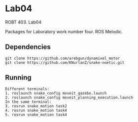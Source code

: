 # Lab04
ROBT 403. Lab04

Packages for Laboratory work number four. 
ROS Melodic.

## Dependencies 
    git clone https://github.com/arebgun/dynamixel_motor
    git clone https://github.com/KNurlanZ/snake-noetic.git
## Running
    Different terminals:
    1. roslaunch snake_config moveit_gazebo.launch
    2. roslaunch snake_config moveit_planning_execution.launch
    In the same terminal:
    3. rosrun snake_motion task2
    4. rosrun snake_motion task4
    5. rosrun snake_motion task4



    

